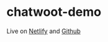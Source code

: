 # chatwoot-demo

Live on [Netlify](https://ayush-chatwoot-demo.netlify.app/) and [Github](https://ayushvj08.github.io/chatwoot-demo/)

